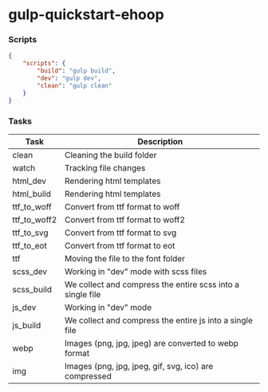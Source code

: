 # gulp-quickstart-ehoop

### Scripts

```json
{
    "scripts": {
        "build": "gulp build",
        "dev": "gulp dev",
        "clean": "gulp clean"
    }
}
```

### Tasks

| Task         | Description                                                |
|--------------|------------------------------------------------------------|
| clean        | Cleaning the build folder                                  |
| watch        | Tracking file changes                                      |
| html_dev     | Rendering html templates                                 |
| html_build   | Rendering html templates                                  |
| ttf_to_woff  | Convert from ttf format to woff                            |
| ttf_to_woff2 | Convert from ttf format to woff2                           |
| ttf_to_svg   | Convert from ttf format to svg                             |
| ttf_to_eot   | Convert from ttf format to eot                             |
| ttf          | Moving the file to the font folder                         |
| scss_dev     | Working in "dev" mode with scss files                      |
| scss_build   | We collect and compress the entire scss into a single file |
| js_dev       | Working in "dev" mode                                      |
| js_build     | We collect and compress the entire js into a single file   |
| webp         | Images (png, jpg, jpeg) are converted to webp format       |
| img          | Images (png, jpg, jpeg, gif, svg, ico) are compressed      |

